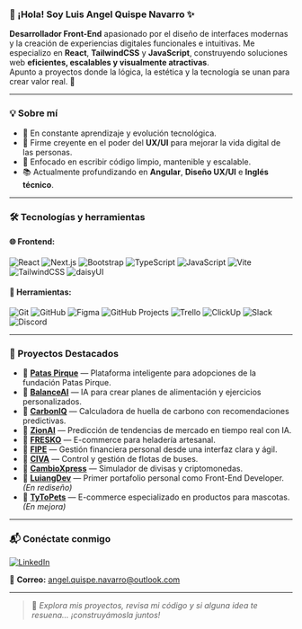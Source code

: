 ### 👋 ¡Hola! Soy Luis Angel Quispe Navarro ✨

**Desarrollador Front-End** apasionado por el diseño de interfaces modernas y la creación de experiencias digitales funcionales e intuitivas. Me especializo en **React**, **TailwindCSS** y **JavaScript**, construyendo soluciones web **eficientes, escalables y visualmente atractivas**.  
Apunto a proyectos donde la lógica, la estética y la tecnología se unan para crear valor real. 🚀

---

### 💡 Sobre mí
- 🔁 En constante aprendizaje y evolución tecnológica.
- 🎨 Firme creyente en el poder del **UX/UI** para mejorar la vida digital de las personas.
- 🧠 Enfocado en escribir código limpio, mantenible y escalable.
- 📚 Actualmente profundizando en **Angular**, **Diseño UX/UI** e **Inglés técnico**.

---

### 🛠️ Tecnologías y herramientas

#### 🌐 Frontend:
![React](https://img.shields.io/badge/React-20232A?style=for-the-badge&logo=react&logoColor=61DAFB)
![Next.js](https://img.shields.io/badge/Next.js-000000?style=for-the-badge&logo=nextdotjs&logoColor=white)
![Bootstrap](https://img.shields.io/badge/Bootstrap-7952B3?style=for-the-badge&logo=bootstrap&logoColor=white)
![TypeScript](https://img.shields.io/badge/TypeScript-007ACC?style=for-the-badge&logo=typescript&logoColor=white)
![JavaScript](https://img.shields.io/badge/JavaScript-F7DF1E?style=for-the-badge&logo=javascript&logoColor=black)
![Vite](https://img.shields.io/badge/Vite.js-646CFF?style=for-the-badge&logo=vite&logoColor=white)
![TailwindCSS](https://img.shields.io/badge/TailwindCSS-38B2AC?style=for-the-badge&logo=tailwind-css&logoColor=white)
![daisyUI](https://img.shields.io/badge/daisyUI-5A67D8?style=for-the-badge&logo=tailwind-css&logoColor=white)

#### 🔧 Herramientas:
![Git](https://img.shields.io/badge/Git-F05032?style=for-the-badge&logo=git&logoColor=white)
![GitHub](https://img.shields.io/badge/GitHub-181717?style=for-the-badge&logo=github&logoColor=white)
![Figma](https://img.shields.io/badge/Figma-F24E1E?style=for-the-badge&logo=figma&logoColor=white)
![GitHub Projects](https://img.shields.io/badge/GitHub%20Projects-000000?style=for-the-badge&logo=github&logoColor=white)
![Trello](https://img.shields.io/badge/Trello-0079BF?style=for-the-badge&logo=trello&logoColor=white)
![ClickUp](https://img.shields.io/badge/ClickUp-7B68EE?style=for-the-badge&logo=clickup&logoColor=white)
![Slack](https://img.shields.io/badge/Slack-4A154B?style=for-the-badge&logo=slack&logoColor=white)
![Discord](https://img.shields.io/badge/Discord-5865F2?style=for-the-badge&logo=discord&logoColor=white)

---

### 📌 Proyectos Destacados

- 🔗 **[Patas Pirque](https://github.com/Carolina2024/match_project)** — Plataforma inteligente para adopciones de la fundación Patas Pirque.
- 🔗 **[BalanceAI](https://github.com/M41k80/express3)** — IA para crear planes de alimentación y ejercicios personalizados.
- 🔗 **[CarbonIQ](https://github.com/M41k80/calculadora-de-carbono)** — Calculadora de huella de carbono con recomendaciones predictivas.
- 🔗 **[ZionAI](https://github.com/M41k80/app-prediccion-tendencias)** — Predicción de tendencias de mercado en tiempo real con IA.
- 🔗 **[FRESKO](https://github.com/No-Country-simulation/s21-13-n-webapp)** — E-commerce para heladería artesanal.
- 🔗 **[FIPE](https://github.com/No-Country-simulation/c23-68-webapp)** — Gestión financiera personal desde una interfaz clara y ágil.
- 🔗 **[CIVA](https://github.com/LuiangDev/buses-api-frontend)** — Control y gestión de flotas de buses.
- 🔗 **[CambioXpress](https://github.com/LuiangDev/EntregasJS/tree/main/ProyectoFinal-LuisQuispe)** — Simulador de divisas y criptomonedas.
- 🔗 **[LuiangDev](https://github.com/LuiangDev/EntregaDesarrolloWeb)** — Primer portafolio personal como Front-End Developer. *(En rediseño)*
- 🔗 **[TyToPets](https://github.com/LuiangDev/ProyectoFinal-LuisQuispe)** — E-commerce especializado en productos para mascotas. *(En mejora)*

---

### 📬 Conéctate conmigo

[![LinkedIn](https://img.shields.io/badge/LinkedIn-0077B5?style=for-the-badge&logo=linkedin&logoColor=white)](https://www.linkedin.com/in/luis-angel-quispe)

📩 **Correo:** angel.quispe.navarro@outlook.com

---

> 💬 *Explora mis proyectos, revisa mi código y si alguna idea te resuena... ¡construyámosla juntos!*
